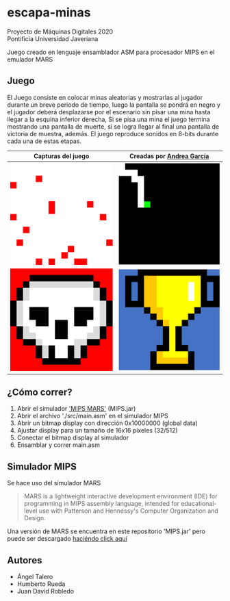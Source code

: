 # escapa-minas
Proyecto de Máquinas Digitales 2020\
Pontificia Universidad Javeriana

Juego creado en lenguaje ensamblador ASM para procesador MIPS en el emulador MARS

## Juego
El Juego consiste en colocar minas aleatorias y mostrarlas al jugador durante un breve periodo de tiempo, luego la pantalla se pondrá en negro y el jugador deberá desplazarse por el escenario sin pisar una mina hasta llegar a la esquina inferior derecha, Si se pisa una mina el juego termina mostrando una pantalla de muerte, si se logra llegar al final una pantalla de victoria de muestra, además. El juego reproduce sonidos en 8-bits durante cada una de estas etapas.

| Capturas del juego  | Creadas por [Andrea García](mailto:andreav.garciam@hotmail.com) |
| ------------------- | --------------------------------------------------------------- |
| ![](docs/start.png) | ![](docs/game.png)                                              |
| ![](docs/die.png)   | ![](docs/win.png)                                               |

## ¿Cómo correr?
1. Abrir el simulador ['MIPS MARS'](http://courses.missouristate.edu/kenvollmar/mars/) (MIPS.jar)
2. Abrir el archivo './src/main.asm' en el simulador MIPS
3. Abrir un bitmap display con dirección 0x10000000 (global data)
4. Ajustar display para un tamaño de 16x16 píxeles (32/512)
5. Conectar el bitmap display al simulador
6. Ensamblar y correr main.asm


## Simulador MIPS
Se hace uso del simulador MARS
>  MARS is a lightweight interactive development environment (IDE) for programming in MIPS assembly language, intended for educational-level use with Patterson and Hennessy's Computer Organization and Design. 

Una versión de MARS se encuentra en este repositorio 'MIPS.jar' pero puede ser descargado [haciéndo click aquí](http://courses.missouristate.edu/kenvollmar/mars/)

## Autores
* Ángel Talero
* Humberto Rueda
* Juan David Robledo